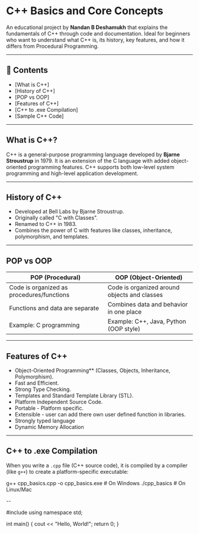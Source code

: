 # C++ Basics and Core Concepts

An educational project by **Nandan B Deshamukh** that explains the fundamentals of C++ through code and documentation. Ideal for beginners who want to understand what C++ is, its history, key features, and how it differs from Procedural Programming.

---

## 📘 Contents

- [What is C++]
- [History of C++]
- [POP vs OOP]
- [Features of C++]
- [C++ to .exe Compilation]
- [Sample C++ Code]

---

## What is C++?

C++ is a general-purpose programming language developed by **Bjarne Stroustrup** in 1979. It is an extension of the C language with added object-oriented programming features. C++ supports both low-level system programming and high-level application development.

---

## History of C++

- Developed at Bell Labs by Bjarne Stroustrup.
- Originally called "C with Classes".
- Renamed to C++ in 1983.
- Combines the power of C with features like classes, inheritance, polymorphism, and templates.

---

## POP vs OOP

| POP (Procedural)                            | OOP (Object-Oriented)                         |
|---------------------------------------------|-----------------------------------------------|
| Code is organized as procedures/functions   | Code is organized around objects and classes  |
| Functions and data are separate             | Combines data and behavior in one place       |
| Example: C programming                      | Example: C++, Java, Python (OOP style)        |

---

## Features of C++

- Object-Oriented Programming** (Classes, Objects, Inheritance, Polymorphism).
- Fast and Efficient.
- Strong Type Checking.
- Templates and Standard Template Library (STL).
- Platform Independent Source Code.
- Portable - Platform specific.
- Extensible - user can add there own user defined function in libraries.
- Strongly typed language
- Dynamic Memory Allocation

---

## C++ to .exe Compilation

When you write a `.cpp` file (C++ source code), it is compiled by a compiler (like `g++`) to create a platform-specific executable:


g++ cpp_basics.cpp -o cpp_basics.exe  # On Windows
./cpp_basics                         # On Linux/Mac

--

#include <iostream>
using namespace std;

int main() {
    cout << "Hello, World!";
    return 0;
}
